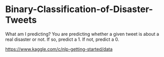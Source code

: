 # Binary-Classification-of-Disaster-Tweets

What am I predicting?
You are predicting whether a given tweet is about a real disaster or not. If so, predict a 1. If not, predict a 0.

https://www.kaggle.com/c/nlp-getting-started/data
